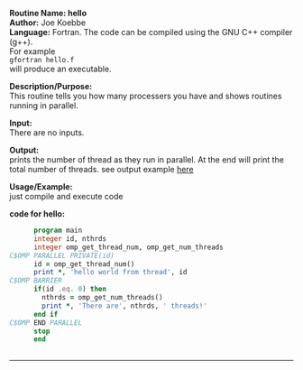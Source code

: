 **Routine Name: hello**  
**Author:** Joe Koebbe  
**Language:** Fortran. The code can be compiled using the GNU C++ compiler (g++).  
For example  
`gfortran hello.f`    
will produce an executable.  

**Description/Purpose:**   
This routine tells you how many processers you have and shows routines running in parallel.  

**Input:**  
There are no inputs.  

**Output:**   
prints the number of thread as they run in parallel. At the end will print the total number of threads. see output example [here](https://jaredcl1994.github.io/math4610/homework1/output.png)   

**Usage/Example:**     
just compile and execute code 

**code for hello:** 

```fortran
      program main
      integer id, nthrds
      integer omp_get_thread_num, omp_get_num_threads
C$OMP PARALLEL PRIVATE(id)
      id = omp_get_thread_num()
      print *, 'hello world from thread', id
C$OMP BARRIER
      if(id .eq. 0) then
        nthrds = omp_get_num_threads()
        print *, 'There are', nthrds, ' threads!'
      end if
C$OMP END PARALLEL
      stop
      end
          
```


********************************************************

